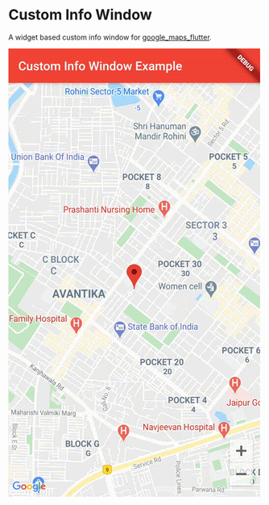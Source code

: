 # Custom Info Window

A widget based custom info window for [google_maps_flutter](https://pub.dev/packages/google_maps_flutter).

![Sample](example/sample.gif)

